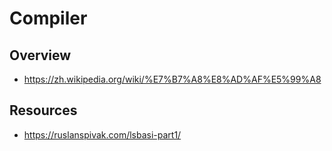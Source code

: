 # Compiler


## Overview

- https://zh.wikipedia.org/wiki/%E7%B7%A8%E8%AD%AF%E5%99%A8


## Resources

- https://ruslanspivak.com/lsbasi-part1/
